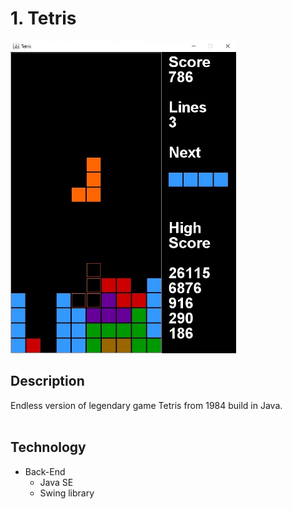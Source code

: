 # 1. Tetris

<img src="tetris.jpg" height="500">

## Description
Endless version of legendary game Tetris from 1984 build in Java. <br><br>

## Technology
* Back-End
  * Java SE
  * Swing library 
